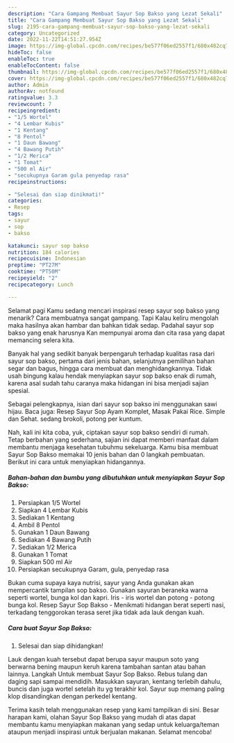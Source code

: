 ```yaml
---
description: "Cara Gampang Membuat Sayur Sop Bakso yang Lezat Sekali"
title: "Cara Gampang Membuat Sayur Sop Bakso yang Lezat Sekali"
slug: 2195-cara-gampang-membuat-sayur-sop-bakso-yang-lezat-sekali
category: Uncategorized
date: 2022-11-22T14:51:27.954Z
image: https://img-global.cpcdn.com/recipes/be577f06ed2557f1/680x482cq70/sayur-sop-bakso-foto-resep-utama.jpg
hideToc: false
enableToc: true
enableTocContent: false
thumbnail: https://img-global.cpcdn.com/recipes/be577f06ed2557f1/680x482cq70/sayur-sop-bakso-foto-resep-utama.jpg
cover: https://img-global.cpcdn.com/recipes/be577f06ed2557f1/680x482cq70/sayur-sop-bakso-foto-resep-utama.jpg
author: Admin
authorAv: notfound
ratingvalue: 3.3
reviewcount: 7
recipeingredient:
- "1/5 Wortel"
- "4 Lembar Kubis"
- "1 Kentang"
- "8 Pentol"
- "1 Daun Bawang"
- "4 Bawang Putih"
- "1/2 Merica"
- "1 Tomat"
- "500 ml Air"
- "secukupnya Garam gula penyedap rasa"
recipeinstructions:

- "Selesai dan siap dinikmati!"
categories:
- Resep
tags:
- sayur
- sop
- bakso

katakunci: sayur sop bakso 
nutrition: 184 calories
recipecuisine: Indonesian
preptime: "PT27M"
cooktime: "PT50M"
recipeyield: "2"
recipecategory: Lunch

---
```



Selamat pagi Kamu sedang mencari inspirasi resep sayur sop bakso yang menarik? Cara membuatnya sangat gampang. Tapi Kalau keliru mengolah maka hasilnya akan hambar dan bahkan tidak sedap. Padahal sayur sop bakso yang enak harusnya Kan mempunyai aroma dan cita rasa yang dapat memancing selera kita.


Banyak hal yang sedikit banyak berpengaruh terhadap kualitas rasa dari sayur sop bakso, pertama dari jenis bahan, selanjutnya pemilihan bahan segar dan bagus, hingga cara membuat dan menghidangkannya. Tidak usah bingung kalau hendak menyiapkan sayur sop bakso enak di rumah, karena asal sudah tahu caranya maka hidangan ini bisa menjadi sajian spesial.

Sebagai pelengkapnya, isian dari sayur sop bakso ini menggunakan sawi hijau. Baca juga: Resep Sayur Sop Ayam Komplet, Masak Pakai Rice. Simple dan Sehat. sedang brokoli, potong per kuntum.


Nah, kali ini kita coba, yuk, ciptakan sayur sop bakso sendiri di rumah. Tetap berbahan yang sederhana, sajian ini dapat memberi manfaat dalam membantu menjaga kesehatan tubuhmu sekeluarga. Kamu bisa membuat Sayur Sop Bakso memakai 10 jenis bahan dan 0 langkah pembuatan. Berikut ini cara untuk menyiapkan hidangannya.

<!--inarticleads1-->

##### Bahan-bahan dan bumbu yang dibutuhkan untuk menyiapkan Sayur Sop Bakso:

1. Persiapkan 1/5 Wortel
1. Siapkan 4 Lembar Kubis
1. Sediakan 1 Kentang
1. Ambil 8 Pentol
1. Gunakan 1 Daun Bawang
1. Sediakan 4 Bawang Putih
1. Sediakan 1/2 Merica
1. Gunakan 1 Tomat
1. Siapkan 500 ml Air
1. Persiapkan secukupnya Garam, gula, penyedap rasa


Bukan cuma supaya kaya nutrisi, sayur yang Anda gunakan akan mempercantik tampilan sop bakso. Gunakan sayuran beraneka warna seperti wortel, bunga kol dan kapri. Iris - iris wortel dan potong - potong bunga kol. Resep Sayur Sop Bakso - Menikmati hidangan berat seperti nasi, terkadang tenggorokan terasa seret jika tidak ada lauk dengan kuah. 

<!--inarticleads2-->

##### Cara buat Sayur Sop Bakso:


1. Selesai dan siap dihidangkan!

Lauk dengan kuah tersebut dapat berupa sayur maupun soto yang berwarna bening maupun keruh karena tambahan santan atau bahan lainnya. Langkah Untuk membuat Sayur Sop Bakso. Rebus tulang dan daging sapi sampai mendidih. Masukkan sayuran, kentang terlebih dahulu, buncis dan juga wortel setelah itu yg terakhir kol. Sayur sup memang paling klop disandingkan dengan perkedel kentang. 

Terima kasih telah menggunakan resep yang kami tampilkan di sini. Besar harapan kami, olahan Sayur Sop Bakso yang mudah di atas dapat membantu kamu menyiapkan makanan yang sedap untuk keluarga/teman ataupun menjadi inspirasi untuk berjualan makanan. Selamat mencoba!
